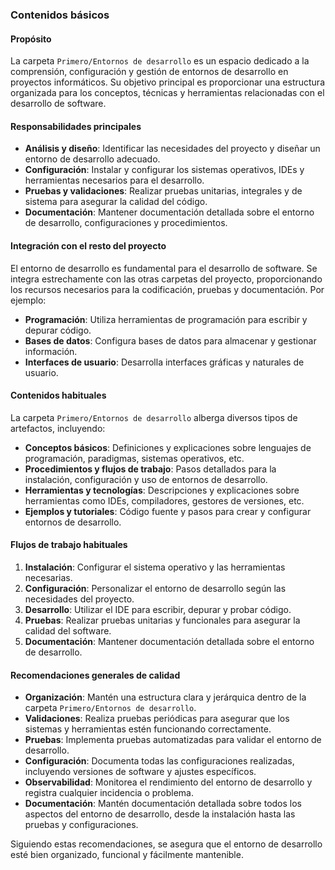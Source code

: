 ### Contenidos básicos

#### Propósito
La carpeta `Primero/Entornos de desarrollo` es un espacio dedicado a la comprensión, configuración y gestión de entornos de desarrollo en proyectos informáticos. Su objetivo principal es proporcionar una estructura organizada para los conceptos, técnicas y herramientas relacionadas con el desarrollo de software.

#### Responsabilidades principales
- **Análisis y diseño**: Identificar las necesidades del proyecto y diseñar un entorno de desarrollo adecuado.
- **Configuración**: Instalar y configurar los sistemas operativos, IDEs y herramientas necesarios para el desarrollo.
- **Pruebas y validaciones**: Realizar pruebas unitarias, integrales y de sistema para asegurar la calidad del código.
- **Documentación**: Mantener documentación detallada sobre el entorno de desarrollo, configuraciones y procedimientos.

#### Integración con el resto del proyecto
El entorno de desarrollo es fundamental para el desarrollo de software. Se integra estrechamente con las otras carpetas del proyecto, proporcionando los recursos necesarios para la codificación, pruebas y documentación. Por ejemplo:
- **Programación**: Utiliza herramientas de programación para escribir y depurar código.
- **Bases de datos**: Configura bases de datos para almacenar y gestionar información.
- **Interfaces de usuario**: Desarrolla interfaces gráficas y naturales de usuario.

#### Contenidos habituales
La carpeta `Primero/Entornos de desarrollo` alberga diversos tipos de artefactos, incluyendo:
- **Conceptos básicos**: Definiciones y explicaciones sobre lenguajes de programación, paradigmas, sistemas operativos, etc.
- **Procedimientos y flujos de trabajo**: Pasos detallados para la instalación, configuración y uso de entornos de desarrollo.
- **Herramientas y tecnologías**: Descripciones y explicaciones sobre herramientas como IDEs, compiladores, gestores de versiones, etc.
- **Ejemplos y tutoriales**: Código fuente y pasos para crear y configurar entornos de desarrollo.

#### Flujos de trabajo habituales
1. **Instalación**: Configurar el sistema operativo y las herramientas necesarias.
2. **Configuración**: Personalizar el entorno de desarrollo según las necesidades del proyecto.
3. **Desarrollo**: Utilizar el IDE para escribir, depurar y probar código.
4. **Pruebas**: Realizar pruebas unitarias y funcionales para asegurar la calidad del software.
5. **Documentación**: Mantener documentación detallada sobre el entorno de desarrollo.

#### Recomendaciones generales de calidad
- **Organización**: Mantén una estructura clara y jerárquica dentro de la carpeta `Primero/Entornos de desarrollo`.
- **Validaciones**: Realiza pruebas periódicas para asegurar que los sistemas y herramientas estén funcionando correctamente.
- **Pruebas**: Implementa pruebas automatizadas para validar el entorno de desarrollo.
- **Configuración**: Documenta todas las configuraciones realizadas, incluyendo versiones de software y ajustes específicos.
- **Observabilidad**: Monitorea el rendimiento del entorno de desarrollo y registra cualquier incidencia o problema.
- **Documentación**: Mantén documentación detallada sobre todos los aspectos del entorno de desarrollo, desde la instalación hasta las pruebas y configuraciones.

Siguiendo estas recomendaciones, se asegura que el entorno de desarrollo esté bien organizado, funcional y fácilmente mantenible.
